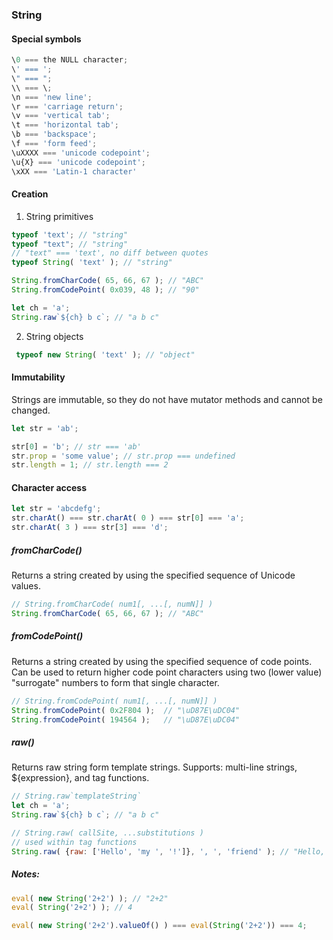 ### String
#### Special symbols
```javascript
\0 === the NULL character;
\' === ';
\" === ";
\\ === \;
\n === 'new line';
\r === 'carriage return';
\v === 'vertical tab';
\t === 'horizontal tab';
\b === 'backspace';
\f === 'form feed';
\uXXXX === 'unicode codepoint';
\u{X} === 'unicode codepoint';
\xXX === 'Latin-1 character'
```
#### Creation
1. String primitives
  ```javascript
  typeof 'text'; // "string"
  typeof "text"; // "string"
  // "text" === 'text', no diff between quotes
  typeof String( 'text' ); // "string"
  
  String.fromCharCode( 65, 66, 67 ); // "ABC"
  String.fromCodePoint( 0x039, 48 ); // "90"
  
  let ch = 'a';
  String.raw`${ch} b c`; // "a b c"
  ```
2. String objects
  ```javascript
   typeof new String( 'text' ); // "object"
  ```

#### Immutability
Strings are immutable, so they do not have mutator methods and cannot be changed.
```javascript
let str = 'ab';

str[0] = 'b'; // str === 'ab'
str.prop = 'some value'; // str.prop === undefined
str.length = 1; // str.length === 2
```

#### Character access
```javascript
let str = 'abcdefg';
str.charAt() === str.charAt( 0 ) === str[0] === 'a';
str.charAt( 3 ) === str[3] === 'd';
```

##### fromCharCode()
Returns a string created by using the specified sequence of Unicode values.
```javascript
// String.fromCharCode( num1[, ...[, numN]] )
String.fromCharCode( 65, 66, 67 ); // "ABC"
```

##### fromCodePoint()
Returns a string created by using the specified sequence of code points.
Can be used to return higher code point characters using two (lower value) "surrogate" numbers to form that single character.
```javascript
// String.fromCodePoint( num1[, ...[, numN]] )
String.fromCodePoint( 0x2F804 );  // "\uD87E\uDC04"
String.fromCodePoint( 194564 );   // "\uD87E\uDC04"
```

##### raw()
Returns raw string form template strings.
Supports: multi-line strings, ${expression}, and tag functions.
```javascript
// String.raw`templateString`
let ch = 'a';
String.raw`${ch} b c`; // "a b c"

// String.raw( callSite, ...substitutions )
// used within tag functions
String.raw( {raw: ['Hello', 'my ', '!']}, ', ', 'friend' ); // "Hello, my friend!"
```

##### Notes:
```javascript
eval( new String('2+2') ); // "2+2"
eval( String('2+2') ); // 4

eval( new String('2+2').valueOf() ) === eval(String('2+2')) === 4;
```
  